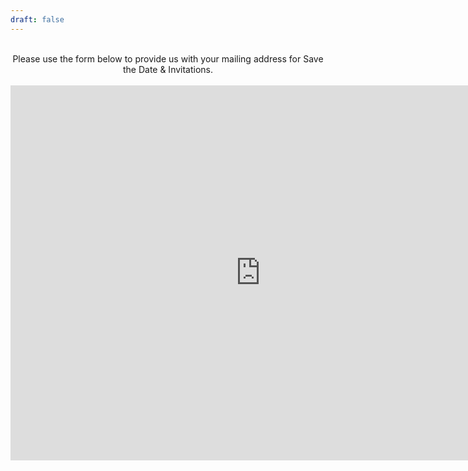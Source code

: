 ```yaml
---
draft: false
---
```



<div style="text-align: center;">
<br>
Please use the form below to provide us with your mailing address for Save the Date & Invitations.
<br>
<br>

<iframe src="https://form.victorianobennett.wedding/www/" style="border:0px #ffffff none;" name="myiFrame" scrolling="no" frameborder="1" marginheight="0px" marginwidth="0px" height="600px" width="800px" allowfullscreen></iframe><div style="overflow: auto; position: absolute; height: 0pt; width: 0pt;"></div><div style="overflow: auto; position: absolute; height: 0pt; width: 0pt;"><a href="https://www.embedista.com/">Iframe Generator</a></div><script type="text/javascript" src="https://www.embedista.com/j/if.js"></script> </div><style>.boxes2{height:212px;width:316px;} #new img{max-width:none!important;background:none!important}#iframe{max-height:none!important;max-width:none!important;background:none!important}</style></div>

</p>

</div>